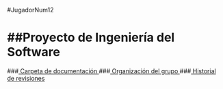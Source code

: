 #JugadorNum12

##Proyecto de Ingeniería del Software
=====================================

###<a href="https://drive.google.com/?usp=chrome_app#folders/0B80G8C57fZdxX3JiaWhJcDRxLXc"> Carpeta de documentación  </a>
###<a href="https://github.com/JugadorNumero12/JugadorNum12/blob/master/Organizacion.md"> Organización del grupo </a>
###<a href="https://github.com/JugadorNumero12/JugadorNum12/blob/master/historial-revisiones.md"> Historial de revisiones </a>
